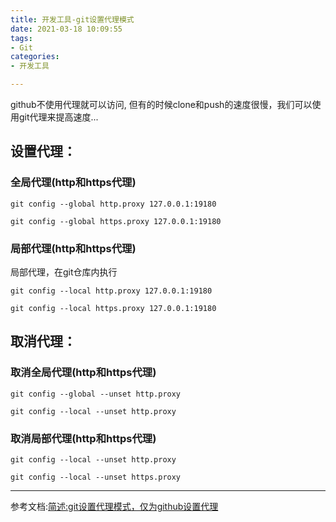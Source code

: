 ```yaml
---
title: 开发工具-git设置代理模式
date: 2021-03-18 10:09:55
tags:
- Git
categories:
- 开发工具

---
```

github不使用代理就可以访问, 但有的时候clone和push的速度很慢，我们可以使用git代理来提高速度...
<!--more-->

## 设置代理：

### 全局代理(http和https代理)

```code
git config --global http.proxy 127.0.0.1:19180
```

```code
git config --global https.proxy 127.0.0.1:19180
```

### 局部代理(http和https代理)

局部代理，在git仓库内执行

```code
git config --local http.proxy 127.0.0.1:19180
```

```code
git config --local https.proxy 127.0.0.1:19180
```

## 取消代理：

### 取消全局代理(http和https代理)

```code
git config --global --unset http.proxy
```

```code
git config --local --unset http.proxy
```

### 取消局部代理(http和https代理)

```code
git config --local --unset http.proxy
```

```code
git config --local --unset https.proxy
```

------

参考文档:[简述:git设置代理模式，仅为github设置代理](https://www.jianshu.com/p/8c5bb8eee8b2)
